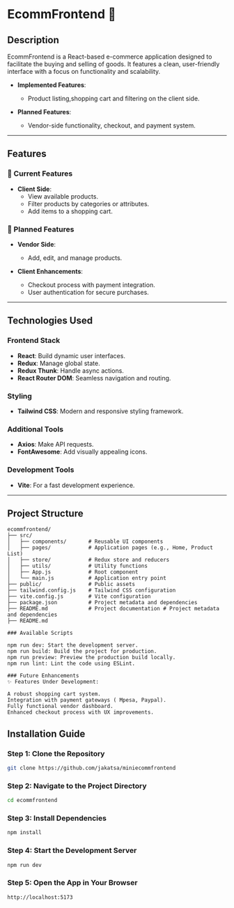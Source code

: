 # **EcommFrontend** 🛒

## **Description**

EcommFrontend is a React-based e-commerce application designed to facilitate the buying and selling of goods. It features a clean, user-friendly interface with a focus on functionality and scalability.

- **Implemented Features**:

  - Product listing,shopping cart and filtering on the client side.

- **Planned Features**:
  - Vendor-side functionality, checkout, and payment system.

---

## **Features**

### 🌟 Current Features

- **Client Side**:
  - View available products.
  - Filter products by categories or attributes.
  - Add items to a shopping cart.

### 🚀 Planned Features

- **Vendor Side**:
  - Add, edit, and manage products.
- **Client Enhancements**:
  
  - Checkout process with payment integration.
  - User authentication for secure purchases.

---

## **Technologies Used**

### **Frontend Stack**

- **React**: Build dynamic user interfaces.
- **Redux**: Manage global state.
- **Redux Thunk**: Handle async actions.
- **React Router DOM**: Seamless navigation and routing.

### **Styling**

- **Tailwind CSS**: Modern and responsive styling framework.

### **Additional Tools**

- **Axios**: Make API requests.
- **FontAwesome**: Add visually appealing icons.

### **Development Tools**

- **Vite**: For a fast development experience.

---

## **Project Structure**

```plaintext
ecommfrontend/
├── src/
│   ├── components/       # Reusable UI components
│   ├── pages/            # Application pages (e.g., Home, Product List)
│   ├── store/            # Redux store and reducers
│   ├── utils/            # Utility functions
│   ├── App.js            # Root component
│   └── main.js           # Application entry point
├── public/               # Public assets
├── tailwind.config.js    # Tailwind CSS configuration
├── vite.config.js        # Vite configuration
├── package.json          # Project metadata and dependencies
├── README.md             # Project documentation # Project metadata and dependencies
├── README.md

### Available Scripts

npm run dev: Start the development server.
npm run build: Build the project for production.
npm run preview: Preview the production build locally.
npm run lint: Lint the code using ESLint.

### Future Enhancements
✨ Features Under Development:

A robust shopping cart system.
Integration with payment gateways ( Mpesa, Paypal).
Fully functional vendor dashboard.
Enhanced checkout process with UX improvements.
```

## **Installation Guide**

### Step 1: Clone the Repository

```bash
git clone https://github.com/jakatsa/miniecommfrontend
```

### Step 2: Navigate to the Project Directory

```bash
cd ecommfrontend
```

### Step 3: Install Dependencies

```bash
npm install
```

### Step 4: Start the Development Server

```bash
npm run dev

```

### Step 5: Open the App in Your Browser

```bash
http://localhost:5173


```
